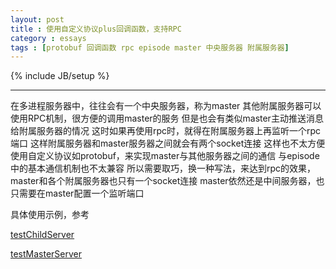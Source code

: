```yaml
---
layout: post
title : 使用自定义协议plus回调函数，支持RPC
category : essays
tags : [protobuf 回调函数 rpc episode master 中央服务器 附属服务器]
---
```

{% include JB/setup %}


---

在多进程服务器中，往往会有一个中央服务器，称为master
其他附属服务器可以使用RPC机制，很方便的调用master的服务
但是也会有类似master主动推送消息给附属服务器的情况
这时如果再使用rpc时，就得在附属服务器上再监听一个rpc端口
这样附属服务器和master服务器之间就会有两个socket连接
这样也不太方便使用自定义协议如protobuf，来实现master与其他服务器之间的通信
与episode中的基本通信机制也不太兼容
所以需要取巧，换一种写法，来达到rpc的效果，master和各个附属服务器也只有一个socket连接
master依然还是中间服务器，也只需要在master配置一个监听端口

具体使用示例，参考

[testChildServer](https://github.com/zhuzhonghua/Episode/blob/master/test/testChildServer.js)

[testMasterServer](https://github.com/zhuzhonghua/Episode/blob/master/test/testMasterServer.js)




